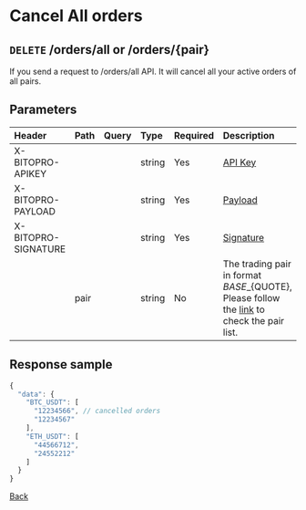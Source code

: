 # Cancel All orders

## `DELETE` /orders/all or /orders/{pair}

If you send a request to /orders/all API. It will cancel all your active orders of all pairs.

## Parameters

| Header | Path | Query | Type | Required | Description | Default | Range | Example |
| :--- | :--- | :--- | :--- | :--- | :--- | :--- | :--- | :--- |
| X-BITOPRO-APIKEY |  |  | string | Yes | [API Key](../rest/authentication.md#api-key) |  |  |  |
| X-BITOPRO-PAYLOAD |  |  | string | Yes | [Payload](../rest/authentication.md#payload) |  |  |  |
| X-BITOPRO-SIGNATURE |  |  | string | Yes | [Signature](../rest/authentication.md#signature) |  |  |  |
|  | pair |  | string | No | The trading pair in format ${BASE}\_${QUOTE}, Please follow the [link](https://www.bitopro.com/fees) to check the pair list. |  |  | bito\_eth |

## Response sample

```javascript
{
  "data": {
    "BTC_USDT": [
      "12234566", // cancelled orders
      "12234567"
    ],
    "ETH_USDT": [
      "44566712",
      "24552212"
    ]
  }
}
```

[Back](../rest.md)

